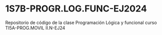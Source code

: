 # 1S7B-PROGR.LOG.FUNC-EJ2024
Repositorio de código de la clase Programación Lógica y funcional curso TI5A-PROG.MOVIL II.N-EJ24
